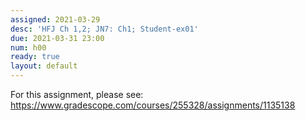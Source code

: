 ```yaml
---
assigned: 2021-03-29
desc: 'HFJ Ch 1,2; JN7: Ch1; Student-ex01'
due: 2021-03-31 23:00
num: h00
ready: true
layout: default
---
```


For this assignment, please see: <https://www.gradescope.com/courses/255328/assignments/1135138>

